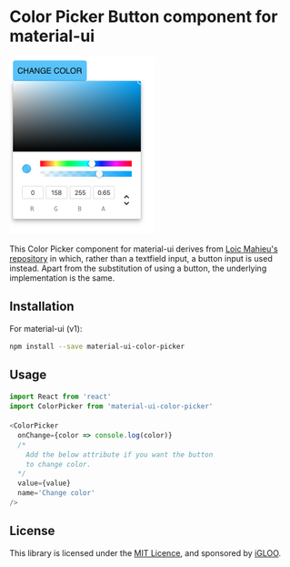 # Color Picker Button component for material-ui

![`<ColorPicker>` example](./doc/screenshot.png)

This Color Picker component for material-ui derives from [Loic Mahieu's repository](https://github.com/loicmahieu/material-ui-color-picker) in which, rather than a textfield input, a button input is used instead.  Apart from the substitution of using a button, the underlying implementation is the same.

## Installation

For material-ui (v1):

```sh
npm install --save material-ui-color-picker
```

## Usage

```js
import React from 'react'
import ColorPicker from 'material-ui-color-picker'

<ColorPicker
  onChange={color => console.log(color)}
  /* 
    Add the below attribute if you want the button
    to change color.
  */
  value={value} 
  name='Change color'
/>
```

## License

This library is licensed under the [MIT Licence](LICENSE), and sponsored by [iGLOO](https://igloo.be).
